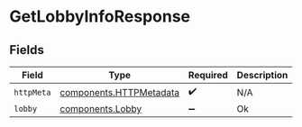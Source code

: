 # GetLobbyInfoResponse


## Fields

| Field                                                              | Type                                                               | Required                                                           | Description                                                        |
| ------------------------------------------------------------------ | ------------------------------------------------------------------ | ------------------------------------------------------------------ | ------------------------------------------------------------------ |
| `httpMeta`                                                         | [components.HTTPMetadata](../../models/components/httpmetadata.md) | :heavy_check_mark:                                                 | N/A                                                                |
| `lobby`                                                            | [components.Lobby](../../models/components/lobby.md)               | :heavy_minus_sign:                                                 | Ok                                                                 |